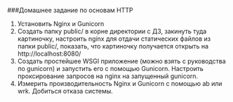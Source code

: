 ###Домашнее задание по основам HTTP

1. Установить Nginx и Gunicorn
2. Создать папку public/ в корне директории с ДЗ, закинуть туда картиночку, настроить nginx для отдачи статических файлов из папки public/, показать, что картиночку получается открыть на http://localhost:8080/
3. Создать простейшее WSGI приложение (можно взять с руководства по gunicorn) и запустить его с помощью Gunicorn. Настроить проксирование запросов на nginx на запущенный gunicorn.
4. Измерить производительность Nginx и Gunicorn c помощью ab или wrk. Добиться отказа системы.